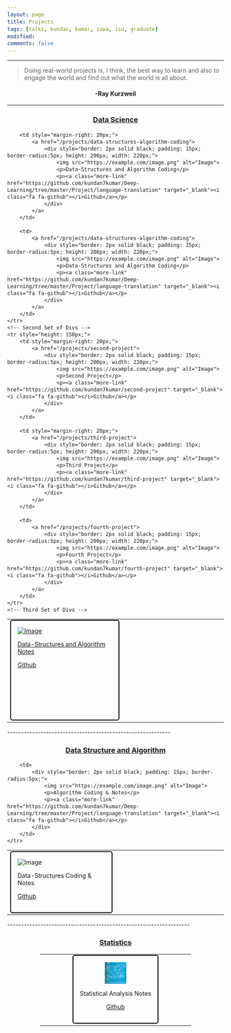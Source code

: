 ```yaml
---
layout: page
title: Projects
tags: [talks, kundan, kumar, iowa, isu, graduate]
modified:
comments: false
---
```


------

> Doing real-world projects is, I think, the best way to learn and also to engage the world
> and find out what the world is all about.

<h4 align="center">-Ray Kurzweil</h4>

--------------------------------------------------------------
<h3 align="center"><a href="https://github.com/kundan7kumar/algorithmic-challenge"> Data Science</a></h3>
<table class='news-table'>
    <col width="33%">
    <col width="33%">
    <col width="33%">
    <tr style="height: 150px;">
        <td style="margin-right: 20px;">
            <a href="/projects/data-structures-algorithm-notes">
                <div style="border: 2px solid black; padding: 15px; border-radius:5px; height: 200px; width: 220px;">
                    <img src="https://example.com/image.png" alt="Image">
                    <p>Data-Structures and Algorithm Notes</p>
                    <p><a class="more-link" href="https://github.com/kundan7kumar/Deep-Learning/tree/master/Project/language-translation" target="_blank"><i class="fa fa-github"></i>Github</a></p>
                </div>
            </a>
        </td>

        <td style="margin-right: 20px;">
            <a href="/projects/data-structures-algorithm-coding">
                <div style="border: 2px solid black; padding: 15px; border-radius:5px; height: 200px; width: 220px;">
                    <img src="https://example.com/image.png" alt="Image">
                    <p>Data-Structures and Algorithm Coding</p>
                    <p><a class="more-link" href="https://github.com/kundan7kumar/Deep-Learning/tree/master/Project/language-translation" target="_blank"><i class="fa fa-github"></i>Github</a></p>
                </div>
            </a>
        </td>

        <td>
            <a href="/projects/data-structures-algorithm-coding">
                <div style="border: 2px solid black; padding: 15px; border-radius:5px; height: 200px; width: 220px;">
                    <img src="https://example.com/image.png" alt="Image">
                    <p>Data-Structures and Algorithm Coding</p>
                    <p><a class="more-link" href="https://github.com/kundan7kumar/Deep-Learning/tree/master/Project/language-translation" target="_blank"><i class="fa fa-github"></i>Github</a></p>
                </div>
            </a>
        </td>
    </tr>
    <!-- Second Set of Divs -->
    <tr style="height: 150px;">
        <td style="margin-right: 20px;">
            <a href="/projects/second-project">
                <div style="border: 2px solid black; padding: 15px; border-radius:5px; height: 200px; width: 220px;">
                    <img src="https://example.com/image.png" alt="Image">
                    <p>Second Project</p>
                    <p><a class="more-link" href="https://github.com/kundan7kumar/second-project" target="_blank"><i class="fa fa-github"></i>Github</a></p>
                </div>
            </a>
        </td>

        <td style="margin-right: 20px;">
            <a href="/projects/third-project">
                <div style="border: 2px solid black; padding: 15px; border-radius:5px; height: 200px; width: 220px;">
                    <img src="https://example.com/image.png" alt="Image">
                    <p>Third Project</p>
                    <p><a class="more-link" href="https://github.com/kundan7kumar/third-project" target="_blank"><i class="fa fa-github"></i>Github</a></p>
                </div>
            </a>
        </td>

        <td>
            <a href="/projects/fourth-project">
                <div style="border: 2px solid black; padding: 15px; border-radius:5px; height: 200px; width: 220px;">
                    <img src="https://example.com/image.png" alt="Image">
                    <p>Fourth Project</p>
                    <p><a class="more-link" href="https://github.com/kundan7kumar/fourth-project" target="_blank"><i class="fa fa-github"></i>Github</a></p>
                </div>
            </a>
        </td>
    </tr>
    <!-- Third Set of Divs -->
</table>
-----------------------------------------------------------
<h3 align="center"><a href="https://github.com/kundan7kumar/data-science">Data Structure and Algorithm </a></h3>
<table class='news-table'>
    <col width="50%">
    <col width="50%">
    <tr style="height: 100px;">
        <td style="margin-right: 20px;">
            <div style="border: 2px solid black; padding: 15px; border-radius:5px;">
              <img src="https://example.com/image.png" alt="Image">
              <p>Data-Structures Coding & Notes</p>
              <p><a class="more-link" href="https://github.com/kundan7kumar/Deep-Learning/tree/master/Project/language-translation" target="_blank"><i class="fa fa-github"></i>Github</a></p>
            </div>
        </td>

        <td>
            <div style="border: 2px solid black; padding: 15px; border-radius:5px;">
                <img src="https://example.com/image.png" alt="Image">
                <p>Algorithm Coding & Notes</p>
                <p><a class="more-link" href="https://github.com/kundan7kumar/Deep-Learning/tree/master/Project/language-translation" target="_blank"><i class="fa fa-github"></i>Github</a></p>
            </div>
        </td>
    </tr>
</table>
------------------------------------------------------------------
<h3 align="center"><a href="https://kundan7kumar.github.io/statistics-analysis/">Statistics</a></h3>

<table class='news-table' style="margin: 0 auto; width: 70%;">
    <col width="60%">
    <tr style="height: 100px;">
        <td style="margin-right: 20px; text-align: center;">
            <div style="border: 2px solid black; padding: 15px; border-radius:5px; display: inline-block;">
                <!-- Add style to set width and height of the image -->
                <img src="/images/statistics.png" alt="Image" style="width: 50px; height: 50px; display: block; margin: 0 auto;">
                <p>Statistical Analysis Notes</p>
                <p><a class="more-link" href="https://github.com/kundan7kumar/Deep-Learning/tree/master/Project/language-translation" target="_blank"><i class="fa fa-github"></i>Github</a></p>
            </div>
        </td>
        <!-- Add more columns with similar structure for additional images -->
    </tr>
</table>
